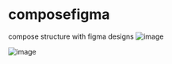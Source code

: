 # composefigma
compose structure with figma designs
![image](https://github.com/MichaelPoffenbarger/composefigma/assets/121191037/463e014c-ccc2-45b7-9ba6-527f7a658336)

![image](https://github.com/MichaelPoffenbarger/composefigma/assets/121191037/f8f5037f-a3d7-4245-8bc2-1cde08a51a44)
